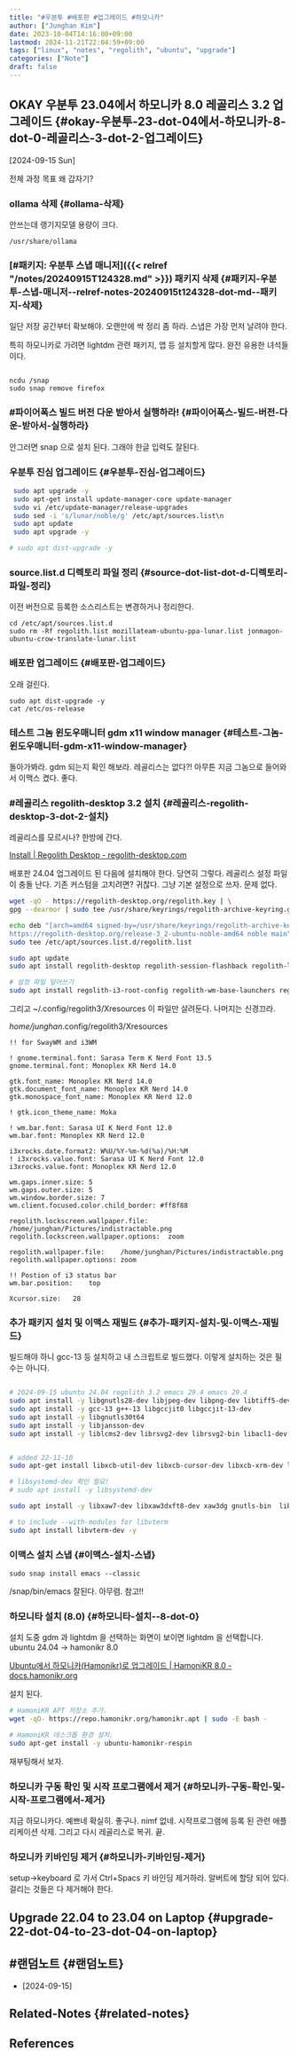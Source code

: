 ```yaml
---
title: "#우분투 #배포판 #업그레이드 #하모니카"
author: ["Junghan Kim"]
date: 2023-10-04T14:16:00+09:00
lastmod: 2024-11-21T22:04:59+09:00
tags: ["linux", "notes", "regolith", "ubuntu", "upgrade"]
categories: ["Note"]
draft: false
---
```


## OKAY 우분투 23.04에서 하모니카 8.0 레골리스 3.2 업그레이드 {#okay-우분투-23-dot-04에서-하모니카-8-dot-0-레골리스-3-dot-2-업그레이드}

<span class="timestamp-wrapper"><span class="timestamp">[2024-09-15 Sun]</span></span>

전체 과정 목표 왜 갑자기?


### ollama 삭제 {#ollama-삭제}

안쓰는데 랭기지모델 용량이 크다.

```text
/usr/share/ollama
```


### [#패키지: 우분투 스냅 매니저]({{< relref "/notes/20240915T124328.md" >}}) 패키지 삭제 {#패키지-우분투-스냅-매니저--relref-notes-20240915t124328-dot-md--패키지-삭제}

일단 저장 공간부터 확보해야. 오랜만에 싹 정리 좀 하라. 스냅은 가장 먼저 날려야 한다.

특히 하모니카로 가려면 lightdm 관련 패키지, 앱 등 설치할게 많다. 완전 유용한 녀석들이다.

```shell

ncdu /snap
sudo snap remove firefox
```


### #파이어폭스 빌드 버전 다운 받아서 실행하라! {#파이어폭스-빌드-버전-다운-받아서-실행하라}

안그러면 snap 으로 설치 된다. 그래야 한글 입력도 잘된다.


### 우분투 진심 업그레이드 {#우분투-진심-업그레이드}

<a id="code-snippet--"></a>
```bash
 sudo apt upgrade -y
 sudo apt-get install update-manager-core update-manager
 sudo vi /etc/update-manager/release-upgrades
 sudo sed -i 's/lunar/noble/g' /etc/apt/sources.list\n
 sudo apt update
 sudo apt upgrade -y

# sudo apt dist-upgrade -y
```


### source.list.d 디렉토리 파일 정리 {#source-dot-list-dot-d-디렉토리-파일-정리}

이전 버전으로 등록한 소스리스트는 변경하거나 정리한다.

```shell
cd /etc/apt/sources.list.d
sudo rm -Rf regolith.list mozillateam-ubuntu-ppa-lunar.list jonmagon-ubuntu-crow-translate-lunar.list

```


### 배포판 업그레이드 {#배포판-업그레이드}

오래 걸린다.

```text
sudo apt dist-upgrade -y
cat /etc/os-release
```


### 테스트 그놈 윈도우매니터 gdm x11 window manager {#테스트-그놈-윈도우매니터-gdm-x11-window-manager}

돌아가봐라. gdm 되는지 확인 해보라. 레골리스는 없다?! 아무튼 지금 그놈으로 들어와서 이맥스 켰다. 좋다.


### #레골리스 regolith-desktop 3.2 설치 {#레골리스-regolith-desktop-3-dot-2-설치}

레골리스를 모르시나? 한방에 간다.

[Install | Regolith Desktop - regolith-desktop.com](https://regolith-desktop.com/docs/using-regolith/install/)

배포판 24.04 업그레이드 된 다음에 설치해야 한다. 당연히 그렇다. 레골리스 설정 파일이 충돌 난다. 기존 커스텀을 고치려면? 귀찮다. 그냥 기본 설정으로 쓰자. 문제 없다.

<a id="code-snippet--"></a>
```bash
wget -qO - https://regolith-desktop.org/regolith.key | \
gpg --dearmor | sudo tee /usr/share/keyrings/regolith-archive-keyring.gpg > /dev/null

echo deb "[arch=amd64 signed-by=/usr/share/keyrings/regolith-archive-keyring.gpg] \
https://regolith-desktop.org/release-3_2-ubuntu-noble-amd64 noble main" | \
sudo tee /etc/apt/sources.list.d/regolith.list

sudo apt update
sudo apt install regolith-desktop regolith-session-flashback regolith-look-lascaille

# 설정 파일 덮어쓰기
sudo apt install regolith-i3-root-config regolith-wm-base-launchers regolith-wm-config regolith-wm-workspace-config regolith-sway-root-config --reinstall
```

그리고 ~/.config/regolith3/Xresources 이 파일만 살려둔다. 나머지는 신경끄라.

_home/junghan_.config/regolith3/Xresources

```text
!! for SwayWM and i3WM

! gnome.terminal.font: Sarasa Term K Nerd Font 13.5
gnome.terminal.font: Monoplex KR Nerd 14.0

gtk.font_name: Monoplex KR Nerd 14.0
gtk.document_font_name: Monoplex KR Nerd 14.0
gtk.monospace_font_name: Monoplex KR Nerd 12.0

! gtk.icon_theme_name: Moka

! wm.bar.font: Sarasa UI K Nerd Font 12.0
wm.bar.font: Monoplex KR Nerd 12.0

i3xrocks.date.format2: W%U/%Y-%m-%d(%a)/%H:%M
! i3xrocks.value.font: Sarasa UI K Nerd Font 12.0
i3xrocks.value.font: Monoplex KR Nerd 12.0

wm.gaps.inner.size: 5
wm.gaps.outer.size: 5
wm.window.border.size: 7
wm.client.focused.color.child_border: #ff8f88

regolith.lockscreen.wallpaper.file:	/home/junghan/Pictures/indistractable.png
regolith.lockscreen.wallpaper.options:	zoom

regolith.wallpaper.file:	/home/junghan/Pictures/indistractable.png
regolith.wallpaper.options:	zoom

!! Postion of i3 status bar
wm.bar.position:	top

Xcursor.size:	28
```


### 추가 패키지 설치 및 이맥스 재빌드 {#추가-패키지-설치-및-이맥스-재빌드}

빌드해야 하니 gcc-13 등 설치하고 내 스크립트로 빌드했다. 이렇게 설치하는 것은 필수는 아니다.

```sh

# 2024-09-15 ubuntu 24.04 regolith 3.2 emacs 29.4 emacs 29.4
sudo apt install -y libgnutls28-dev libjpeg-dev libpng-dev libtiff5-dev  libgif-dev libxpm-dev libncurses-dev libgtk-3-dev
sudo apt install -y gcc-13 g++-13 libgccjit0 libgccjit-13-dev
sudo apt install -y libgnutls30t64
sudo apt install -y libjansson-dev
sudo apt install -y liblcms2-dev librsvg2-dev librsvg2-bin libacl1-dev libxml2-dev libotf-dev libxft-dev  libm17n-dev libgconf2-dev libxaw3dxft8-dev


# added 22-11-10
sudo apt-get install libxcb-util-dev libxcb-cursor-dev libxcb-xrm-dev libseccomp-dev valgrind xaw3dg-dev libxaw3dxft8-dev xaw3dg imagemagick libgraphicsmagick1-dev libxft-dev -y

# libsystemd-dev 확인 필요!
# sudo apt install -y libsystemd-dev

sudo apt install -y libxaw7-dev libxaw3dxft8-dev xaw3dg gnutls-bin  libtiff-dev libgif-dev libgnutls28-dev libharfbuzz-dev libgpm-dev libwebp-dev libsqlite3-dev libwebkit2gtk-4.0-dev

# to include --with-modules for libvterm
sudo apt install libvterm-dev -y

```


### 이맥스 설치 스냅 {#이맥스-설치-스냅}

```text
sudo snap install emacs --classic
```

/snap/bin/emacs 잘된다. 아무렴. 참고!!


### 하모니타 설치 (8.0) {#하모니타-설치--8-dot-0}

설치 도중 gdm 과 lightdm 을 선택하는 화면이 보이면 lightdm 을 선택합니다. ubuntu 24.04 -&gt; hamonikr 8.0

[Ubuntu에서 하모니카(Hamonikr)로 업그레이드 | HamoniKR 8.0 - docs.hamonikr.org](https://docs.hamonikr.org/hamonikr-8.0/ubuntu-hamonikr)

설치 된다.

<a id="code-snippet--"></a>
```bash
# HamoniKR APT 저장소 추가.
wget -qO- https://repo.hamonikr.org/hamonikr.apt | sudo -E bash -

# HamoniKR 데스크톱 환경 설치.
sudo apt-get install -y ubuntu-hamonikr-respin
```

재부팅해서 보자.


### 하모니카 구동 확인 및 시작 프로그램에서 제거 {#하모니카-구동-확인-및-시작-프로그램에서-제거}

지금 하모니카다. 예쁘네 확실히. 좋구나. nimf 없네. 시작프로그램에 등록 된 관련 애플리케이션 삭제. 그리고 다시 레골리스로 복귀. 끝.


### 하모니카 키바인딩 제거 {#하모니카-키바인딩-제거}

setup-&gt;keyboard 로 가서 Ctrl+Spacs 키 바인딩 제거하라. 알버트에 할당 되어 있다. 걸리는 것들은 다 제거해야 한다.


## Upgrade 22.04 to 23.04 on Laptop {#upgrade-22-dot-04-to-23-dot-04-on-laptop}


## #랜덤노트 {#랜덤노트}

-   [2024-09-15]


## Related-Notes {#related-notes}

## References

<style>.csl-entry{text-indent: -1.5em; margin-left: 1.5em;}</style><div class="csl-bib-body">
</div>
